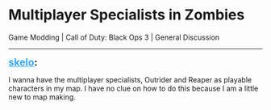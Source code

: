 # Multiplayer Specialists in Zombies
Game Modding | Call of Duty: Black Ops 3 | General Discussion

---
<strong style="font-size: 1.4em;"><span style="text-decoration: underline;text-decoration-color: #34a7f9;"><span style="color:#34a7f9;">skelo</span></span>:</strong>

<p>I wanna have the multiplayer specialists, Outrider and Reaper as playable characters in my map. I have no clue on how to do this because I am a little new to map making.</p>
